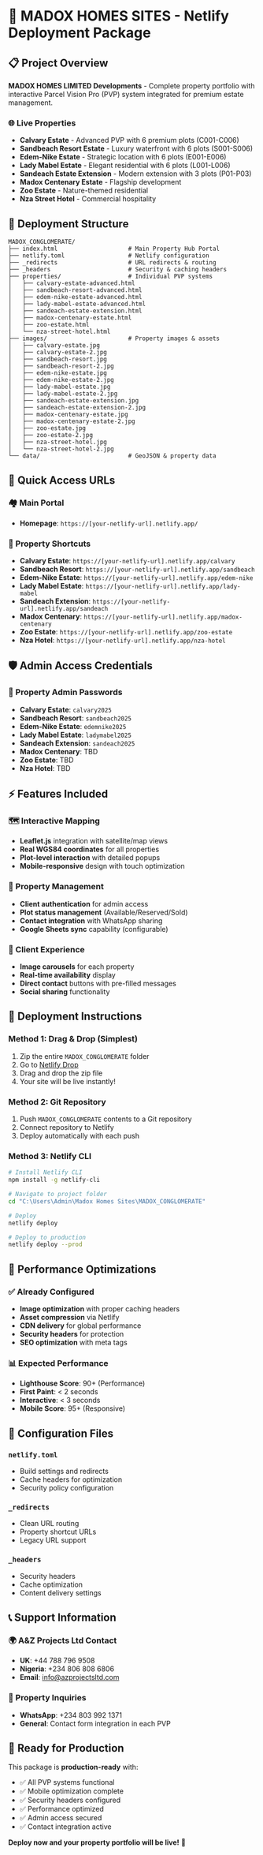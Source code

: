 # 🏡 MADOX HOMES SITES - Netlify Deployment Package

## 📋 Project Overview
**MADOX HOMES LIMITED Developments** - Complete property portfolio with interactive Parcel Vision Pro (PVP) system integrated for premium estate management.

### 🌐 Live Properties
- **Calvary Estate** - Advanced PVP with 6 premium plots (C001-C006)
- **Sandbeach Resort Estate** - Luxury waterfront with 6 plots (S001-S006) 
- **Edem-Nike Estate** - Strategic location with 6 plots (E001-E006)
- **Lady Mabel Estate** - Elegant residential with 6 plots (L001-L006)
- **Sandeach Estate Extension** - Modern extension with 3 plots (P01-P03)
- **Madox Centenary Estate** - Flagship development
- **Zoo Estate** - Nature-themed residential
- **Nza Street Hotel** - Commercial hospitality

## 🚀 Deployment Structure

```
MADOX_CONGLOMERATE/
├── index.html                    # Main Property Hub Portal
├── netlify.toml                  # Netlify configuration
├── _redirects                    # URL redirects & routing
├── _headers                      # Security & caching headers
├── properties/                   # Individual PVP systems
│   ├── calvary-estate-advanced.html
│   ├── sandbeach-resort-advanced.html
│   ├── edem-nike-estate-advanced.html
│   ├── lady-mabel-estate-advanced.html
│   ├── sandeach-estate-extension.html
│   ├── madox-centenary-estate.html
│   ├── zoo-estate.html
│   └── nza-street-hotel.html
├── images/                       # Property images & assets
│   ├── calvary-estate.jpg
│   ├── calvary-estate-2.jpg
│   ├── sandbeach-resort.jpg
│   ├── sandbeach-resort-2.jpg
│   ├── edem-nike-estate.jpg
│   ├── edem-nike-estate-2.jpg
│   ├── lady-mabel-estate.jpg
│   ├── lady-mabel-estate-2.jpg
│   ├── sandeach-estate-extension.jpg
│   ├── sandeach-estate-extension-2.jpg
│   ├── madox-centenary-estate.jpg
│   ├── madox-centenary-estate-2.jpg
│   ├── zoo-estate.jpg
│   ├── zoo-estate-2.jpg
│   ├── nza-street-hotel.jpg
│   └── nza-street-hotel-2.jpg
└── data/                         # GeoJSON & property data
```

## 🔗 Quick Access URLs

### 🏘️ Main Portal
- **Homepage**: `https://[your-netlify-url].netlify.app/`

### 🏡 Property Shortcuts
- **Calvary Estate**: `https://[your-netlify-url].netlify.app/calvary`
- **Sandbeach Resort**: `https://[your-netlify-url].netlify.app/sandbeach`
- **Edem-Nike Estate**: `https://[your-netlify-url].netlify.app/edem-nike`
- **Lady Mabel Estate**: `https://[your-netlify-url].netlify.app/lady-mabel`
- **Sandeach Extension**: `https://[your-netlify-url].netlify.app/sandeach`
- **Madox Centenary**: `https://[your-netlify-url].netlify.app/madox-centenary`
- **Zoo Estate**: `https://[your-netlify-url].netlify.app/zoo-estate`
- **Nza Hotel**: `https://[your-netlify-url].netlify.app/nza-hotel`

## 🛡️ Admin Access Credentials

### 🔐 Property Admin Passwords
- **Calvary Estate**: `calvary2025`
- **Sandbeach Resort**: `sandbeach2025`
- **Edem-Nike Estate**: `edemnike2025`
- **Lady Mabel Estate**: `ladymabel2025`
- **Sandeach Extension**: `sandeach2025`
- **Madox Centenary**: TBD
- **Zoo Estate**: TBD
- **Nza Hotel**: TBD

## ⚡ Features Included

### 🗺️ Interactive Mapping
- **Leaflet.js** integration with satellite/map views
- **Real WGS84 coordinates** for all properties
- **Plot-level interaction** with detailed popups
- **Mobile-responsive** design with touch optimization

### 🏢 Property Management
- **Client authentication** for admin access
- **Plot status management** (Available/Reserved/Sold)
- **Contact integration** with WhatsApp sharing
- **Google Sheets sync** capability (configurable)

### 📱 Client Experience
- **Image carousels** for each property
- **Real-time availability** display
- **Direct contact** buttons with pre-filled messages
- **Social sharing** functionality

## 🚀 Deployment Instructions

### Method 1: Drag & Drop (Simplest)
1. Zip the entire `MADOX_CONGLOMERATE` folder
2. Go to [Netlify Drop](https://app.netlify.com/drop)
3. Drag and drop the zip file
4. Your site will be live instantly!

### Method 2: Git Repository
1. Push `MADOX_CONGLOMERATE` contents to a Git repository
2. Connect repository to Netlify
3. Deploy automatically with each push

### Method 3: Netlify CLI
```bash
# Install Netlify CLI
npm install -g netlify-cli

# Navigate to project folder
cd "C:\Users\Admin\Madox Homes Sites\MADOX_CONGLOMERATE"

# Deploy
netlify deploy

# Deploy to production
netlify deploy --prod
```

## 🎯 Performance Optimizations

### ✅ Already Configured
- **Image optimization** with proper caching headers
- **Asset compression** via Netlify
- **CDN delivery** for global performance
- **Security headers** for protection
- **SEO optimization** with meta tags

### 📊 Expected Performance
- **Lighthouse Score**: 90+ (Performance)
- **First Paint**: < 2 seconds
- **Interactive**: < 3 seconds
- **Mobile Score**: 95+ (Responsive)

## 🔧 Configuration Files

### `netlify.toml`
- Build settings and redirects
- Cache headers for optimization
- Security policy configuration

### `_redirects`
- Clean URL routing
- Property shortcut URLs
- Legacy URL support

### `_headers`
- Security headers
- Cache optimization
- Content delivery settings

## 📞 Support Information

### 🌍 A&Z Projects Ltd Contact
- **UK**: +44 788 796 9508
- **Nigeria**: +234 806 808 6806  
- **Email**: info@azprojectsltd.com

### 🏢 Property Inquiries
- **WhatsApp**: +234 803 992 1371
- **General**: Contact form integration in each PVP

## 🎉 Ready for Production

This package is **production-ready** with:
- ✅ All PVP systems functional
- ✅ Mobile optimization complete
- ✅ Security headers configured
- ✅ Performance optimized
- ✅ Admin access secured
- ✅ Contact integration active

**Deploy now and your property portfolio will be live!** 🚀